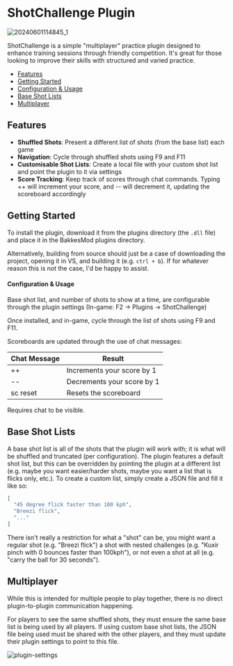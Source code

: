 # ShotChallenge Plugin

![20240601114845_1](https://github.com/Ty-R/shot-challenge/assets/2464702/4ba69ff0-e01b-4224-b60a-0234198aa151)

ShotChallenge is a simple "multiplayer" practice plugin designed to enhance training sessions through friendly competition. It's great for those looking to improve their skills with structured and varied practice.

* [Features](#features)
* [Getting Started](#getting-started)
* [Configuration & Usage](#configuration--usage)
* [Base Shot Lists](#base-shot-lists)
* [Multiplayer](#multiplayer)

## Features

* **Shuffled Shots**: Present a different list of shots (from the base list) each game
* **Navigation**: Cycle through shuffled shots using F9 and F11
* **Customisable Shot Lists**: Create a local file with your custom shot list and point the plugin to it via settings
* **Score Tracking**: Keep track of scores through chat commands. Typing ++ will increment your score, and -- will decrement it, updating the scoreboard accordingly

## Getting Started

To install the plugin, download it from the plugins directory (the `.dll` file) and place it in the BakkesMod plugins directory.

Alternatively, building from source should just be a case of downloading the project, opening it in VS, and building it (e.g. `ctrl + b`). If for whatever reason this is not the case, I'd be happy to assist.

#### Configuration & Usage

Base shot list, and number of shots to show at a time, are configurable through the plugin settings (In-game: F2 -> Plugins -> ShotChallenge)

Once installed, and in-game, cycle through the list of shots using F9 and F11. 

Scoreboards are updated through the use of chat messages:

| Chat Message  | Result |
| ------------- | ------------- |
| ++  | Increments your score by 1  |
| --  | Decrements your score by 1  |
| sc reset  | Resets the scoreboard  |

Requires chat to be visible.

## Base Shot Lists

A base shot list is all of the shots that the plugin will work with; it is what will be shuffled and truncated (per configuration). The plugin features a default shot list, but this can be overridden by pointing the plugin at a different list (e.g. maybe you want easier/harder shots, maybe you want a list that is flicks only, etc.). To create a custom list, simply create a JSON file and fill it like so:

```json
[
  "45 degree flick faster than 100 kph",
  "Breezi flick",
  "..."
]
```

There isn't really a restriction for what a "shot" can be, you might want a regular shot (e.g. "Breezi flick") a shot with nested challenges (e.g. "Kuxir pinch with 0 bounces faster than 100kph"), or not even a shot at all (e.g. "carry the ball for 30 seconds").

## Multiplayer

While this is intended for multiple people to play together, there is no direct plugin-to-plugin communication happening.

For players to see the same shuffled shots, they must ensure the same base list is being used by all players. If using custom base shot lists, the JSON file being used must be shared with the other players, and they must update their plugin settings to point to this file.

![plugin-settings](https://github.com/Ty-R/shot-challenge/assets/2464702/34642bef-c479-48a6-872d-b80c94cf7852)


